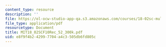 ```yaml
---
content_type: resource
description: ''
file: https://ol-ocw-studio-app-qa.s3.amazonaws.com/courses/18-02sc-multivariable-calculus-fall-2010/e8f9f4b242997704a4c3505db6fd805c_MIT18_02SCF10Rec_52_300k.pdf
file_type: application/pdf
resourcetype: Document
title: MIT18_02SCF10Rec_52_300k.pdf
uid: e8f9f4b2-4299-7704-a4c3-505db6fd805c
---
```

